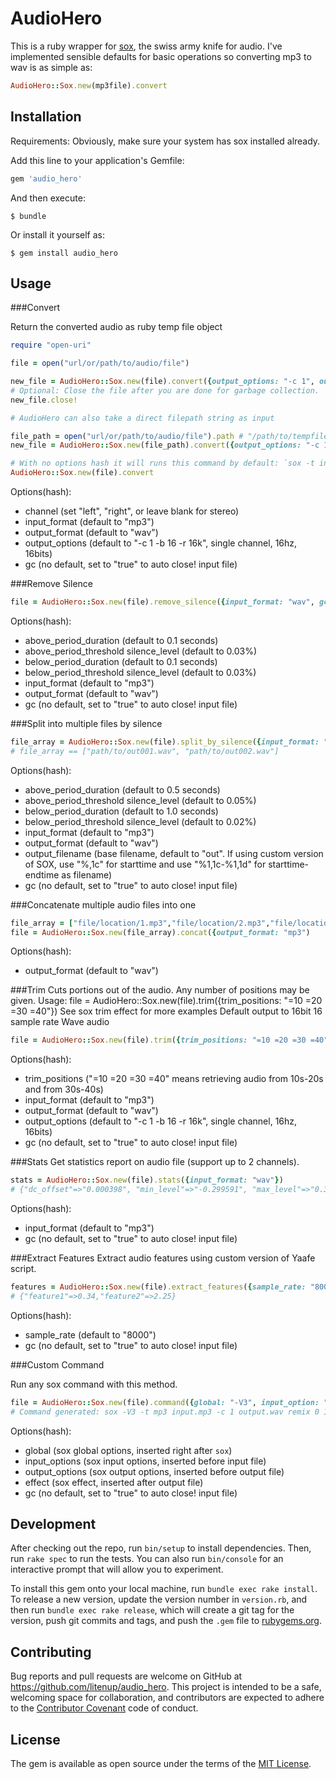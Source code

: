 # AudioHero

This is a ruby wrapper for [sox](http://sox.sourceforge.net/), the swiss army knife for audio.
I've implemented sensible defaults for basic operations so converting mp3 to wav is as simple as:
```ruby
AudioHero::Sox.new(mp3file).convert
```

## Installation

Requirements: Obviously, make sure your system has sox installed already.

Add this line to your application's Gemfile:

```ruby
gem 'audio_hero'
```

And then execute:

    $ bundle

Or install it yourself as:

    $ gem install audio_hero

## Usage

###Convert

Return the converted audio as ruby temp file object

```ruby
require "open-uri"

file = open("url/or/path/to/audio/file")

new_file = AudioHero::Sox.new(file).convert({output_options: "-c 1", output_format: "mp3", channel: "left"})
# Optional: Close the file after you are done for garbage collection.
new_file.close!

# AudioHero can also take a direct filepath string as input

file_path = open("url/or/path/to/audio/file").path # "/path/to/tempfile"
new_file = AudioHero::Sox.new(file_path).convert({output_options: "-c 1", output_format: "mp3", channel: "left"})

# With no options hash it will runs this command by default: `sox -t input.mp3 -c 1 -b 16 -r 16k out.wav`
AudioHero::Sox.new(file).convert
```
Options(hash):
  * channel (set "left", "right", or leave blank for stereo)
  * input_format (default to "mp3")
  * output_format (default to "wav")
  * output_options (default to "-c 1 -b 16 -r 16k", single channel, 16hz, 16bits)
  * gc (no default, set to "true" to auto close! input file)

###Remove Silence

```ruby
file = AudioHero::Sox.new(file).remove_silence({input_format: "wav", gc: "true"})
```
Options(hash):
  * above_period_duration (default to 0.1 seconds)
  * above_period_threshold silence_level (default to 0.03%)
  * below_period_duration (default to 0.1 seconds)
  * below_period_threshold silence_level (default to 0.03%)
  * input_format (default to "mp3")
  * output_format (default to "wav")
  * gc (no default, set to "true" to auto close! input file)

###Split into multiple files by silence

```ruby
file_array = AudioHero::Sox.new(file).split_by_silence({input_format: "wav", gc: "true"})
# file_array == ["path/to/out001.wav", "path/to/out002.wav"]
```
Options(hash):
  * above_period_duration (default to 0.5 seconds)
  * above_period_threshold silence_level (default to 0.05%)
  * below_period_duration (default to 1.0 seconds)
  * below_period_threshold silence_level (default to 0.02%)
  * input_format (default to "mp3")
  * output_format (default to "wav")
  * output_filename (base filename, default to "out". If using custom version of SOX, use "%,1c" for starttime and use "%1,1c-%1,1d" for starttime-endtime as filename)
  * gc (no default, set to "true" to auto close! input file)

###Concatenate multiple audio files into one

```ruby
file_array = ["file/location/1.mp3","file/location/2.mp3","file/location/3.mp3"]
file = AudioHero::Sox.new(file_array).concat({output_format: "mp3")
```
Options(hash):
  * output_format (default to "wav")

###Trim
Cuts portions out of the audio. Any number of positions may be given.
Usage: file = AudioHero::Sox.new(file).trim({trim_positions: "=10 =20 =30 =40"})
See sox trim effect for more examples
Default output to 16bit 16 sample rate Wave audio

```ruby
file = AudioHero::Sox.new(file).trim({trim_positions: "=10 =20 =30 =40", gc: "true"})
```
Options(hash):
  * trim_positions ("=10 =20 =30 =40" means retrieving audio from 10s-20s and from 30s-40s)
  * input_format (default to "mp3")
  * output_format (default to "wav")
  * output_options (default to "-c 1 -b 16 -r 16k", single channel, 16hz, 16bits)
  * gc (no default, set to "true" to auto close! input file)

###Stats
Get statistics report on audio file (support up to 2 channels).

```ruby
stats = AudioHero::Sox.new(file).stats({input_format: "wav"})
# {"dc_offset"=>"0.000398", "min_level"=>"-0.299591", "max_level"=>"0.303711", "pk_lev_db"=>"-10.35", "rms_lev_db"=>"-23.08", "rms_pk_db"=>"-16.19", "rms_tr_db"=>"-96.84", "crest_factor"=>"4.33", "flat_factor"=>"0.00", "pk_count"=>"2", "bit-depth"=>"15/16", "num_samples"=>"233k", "length_s"=>"14.544", "scale_max"=>"1.000000", "window_s"=>"0.050"}
```
Options(hash):
  * input_format (default to "mp3")
  * gc (no default, set to "true" to auto close! input file)

###Extract Features
Extract audio features using custom version of Yaafe script.

```ruby
features = AudioHero::Sox.new(file).extract_features({sample_rate: "8000"})
# {"feature1"=>0.34,"feature2"=>2.25}
```
Options(hash):
  * sample_rate (default to "8000")
  * gc (no default, set to "true" to auto close! input file)

###Custom Command

Run any sox command with this method.
```ruby
file = AudioHero::Sox.new(file).command({global: "-V3", input_option: "-t mp3", output_option: "-c 1", effect: "remix 0 1", gc: "true"})
# Command generated: sox -V3 -t mp3 input.mp3 -c 1 output.wav remix 0 1
```
Options(hash):
  * global (sox global options, inserted right after `sox`)
  * input_options (sox input options, inserted before input file)
  * output_options (sox output options, inserted before output file)
  * effect (sox effect, inserted after output file)
  * gc (no default, set to "true" to auto close! input file)

## Development

After checking out the repo, run `bin/setup` to install dependencies. Then, run `rake spec` to run the tests. You can also run `bin/console` for an interactive prompt that will allow you to experiment.

To install this gem onto your local machine, run `bundle exec rake install`. To release a new version, update the version number in `version.rb`, and then run `bundle exec rake release`, which will create a git tag for the version, push git commits and tags, and push the `.gem` file to [rubygems.org](https://rubygems.org).

## Contributing

Bug reports and pull requests are welcome on GitHub at https://github.com/litenup/audio_hero. This project is intended to be a safe, welcoming space for collaboration, and contributors are expected to adhere to the [Contributor Covenant](contributor-covenant.org) code of conduct.


## License

The gem is available as open source under the terms of the [MIT License](http://opensource.org/licenses/MIT).

